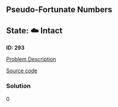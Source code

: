 ## Pseudo-Fortunate Numbers

## State: :cloud: **Intact**

**ID: 293**

[Problem Description](https://projecteuler.net/problem=293)

[Source code](main.cpp)

### Solution
0